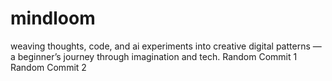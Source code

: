 # mindloom
weaving thoughts, code, and ai experiments into creative digital patterns — a beginner’s journey through imagination and tech.
Random Commit 1
Random Commit 2

